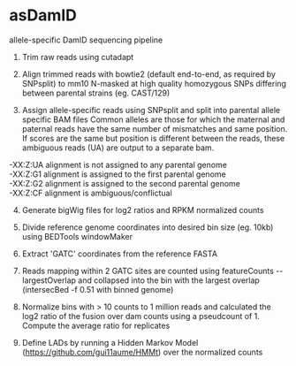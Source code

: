 # asDamID
allele-specific DamID sequencing pipeline

1. Trim raw reads using cutadapt

2. Align trimmed reads with bowtie2 (default end-to-end, as required by SNPsplit) to mm10 N-masked at high quality homozygous SNPs differing between parental strains (eg. CAST/129)

3. Assign allele-specific reads using SNPsplit and split into parental allele specific BAM files
Common alleles are those for which the maternal and paternal reads have the same number of mismatches and same position. If scores are the same but position is different between the reads, these ambiguous reads (UA) are output to a separate bam.  

  -XX:Z:UA alignment is not assigned to any parental genome  
  -XX:Z:G1 alignment is assigned to the first parental genome  
  -XX:Z:G2 alignment is assigned to the second parental genome  
  -XX:Z:CF alignment is ambiguous/conflictual

4. Generate bigWig files for log2 ratios and RPKM normalized counts

5. Divide reference genome coordinates into desired bin size (eg. 10kb) using BEDTools windowMaker 

6. Extract 'GATC' coordinates from the reference FASTA

7. Reads mapping within 2 GATC sites are counted using featureCounts --largestOverlap and collapsed into the bin with the largest overlap (intersecBed -f 0.51 with binned genome)

8. Normalize bins with > 10 counts to 1 million reads and calculated the log2 ratio of the fusion over dam counts using a pseudcount of 1. Compute the average ratio for replicates

9. Define LADs by running a Hidden Markov Model (https://github.com/gui11aume/HMMt) over the normalized counts
